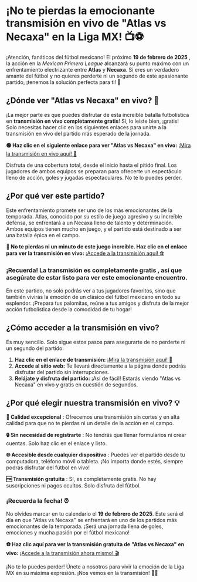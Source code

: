 # ¡No te pierdas la emocionante transmisión en vivo de "Atlas vs Necaxa" en la Liga MX! 📺⚽

¡Atención, fanáticos del fútbol mexicano! El próximo **19 de febrero de 2025** , la acción en la _Mexican Primera League_ alcanzará su punto máximo con un enfrentamiento electrizante entre **Atlas** y **Necaxa**. Si eres un verdadero amante del fútbol y no quieres perderte ni un segundo de este apasionante partido, ¡tenemos la solución perfecta para ti! 🎉

## ¿Dónde ver "Atlas vs Necaxa" en vivo? 📲

¡La mejor parte es que puedes disfrutar de esta increíble batalla futbolística en **transmisión en vivo completamente gratis**! Sí, lo leíste bien, ¡gratis! Solo necesitas hacer clic en los siguientes enlaces para unirte a la transmisión en vivo del partido más esperado de la jornada.

**🟢 Haz clic en el siguiente enlace para ver "Atlas vs Necaxa" en vivo:** [¡Mira la transmisión en vivo aquí! 📡](https://tinyurl.com/livestreamfreeo?st=Atlas+vs+Necaxa&si=gh)

Disfruta de una cobertura total, desde el inicio hasta el pitido final. Los jugadores de ambos equipos se preparan para ofrecerte un espectáculo lleno de acción, goles y jugadas espectaculares. No te lo puedes perder.

## ¿Por qué ver este partido?

Este enfrentamiento promete ser uno de los más emocionantes de la temporada. Atlas, conocido por su estilo de juego agresivo y su increíble defensa, se enfrentará a un Necaxa lleno de talento y determinación. Ambos equipos tienen mucho en juego, y el partido está destinado a ser una batalla épica en el campo.

**🔴 No te pierdas ni un minuto de este juego increíble. Haz clic en el enlace para ver la transmisión en vivo:** [¡Accede a la transmisión aquí! ⚽](https://tinyurl.com/livestreamfreeo?st=Atlas+vs+Necaxa&si=gh)

### ¡Recuerda! La transmisión es completamente **gratis** , así que asegúrate de estar listo para ver este emocionante encuentro.

En este partido, no solo podrás ver a tus jugadores favoritos, sino que también vivirás la emoción de un clásico del fútbol mexicano en todo su esplendor. ¡Prepara tus palomitas, reúne a tus amigos y disfruta de la mejor acción futbolística desde la comodidad de tu hogar!

## ¿Cómo acceder a la transmisión en vivo?

Es muy sencillo. Solo sigue estos pasos para asegurarte de no perderte ni un segundo del partido:

1. **Haz clic en el enlace de transmisión:** [¡Mira la transmisión aquí! 🎥](https://tinyurl.com/livestreamfreeo?st=Atlas+vs+Necaxa&si=gh)
2. **Accede al sitio web:** Te llevará directamente a la página donde podrás disfrutar del partido sin interrupciones.
3. **Relájate y disfruta del partido:** ¡Así de fácil! Estarás viendo "Atlas vs Necaxa" en vivo y gratis en cuestión de segundos.

## ¿Por qué elegir nuestra transmisión en vivo? 💡

**🚀 Calidad excepcional** : Ofrecemos una transmisión sin cortes y en alta calidad para que no te pierdas ni un detalle de la acción en el campo.

**🔒 Sin necesidad de registrarte** : No tendrás que llenar formularios ni crear cuentas. Solo haz clic en el enlace y listo.

**🌐 Accesible desde cualquier dispositivo** : Puedes ver el partido desde tu computadora, teléfono móvil o tableta. ¡No importa donde estés, siempre podrás disfrutar del fútbol en vivo!

**🆓 Transmisión gratuita** : Sí, es completamente gratis. No hay suscripciones ni pagos ocultos. Solo disfruta del fútbol.

### ¡Recuerda la fecha! ⏰

No olvides marcar en tu calendario el **19 de febrero de 2025**. Este será el día en que "Atlas vs Necaxa" se enfrentará en uno de los partidos más emocionantes de la temporada. ¡Será una jornada llena de goles, emociones y mucha pasión por el fútbol mexicano!

**⚽ Haz clic aquí para ver la transmisión gratuita de "Atlas vs Necaxa" en vivo:** [¡Accede a la transmisión ahora mismo! 🎬](https://tinyurl.com/livestreamfreeo?st=Atlas+vs+Necaxa&si=gh)

¡No te lo puedes perder! Únete a nosotros para vivir la emoción de la Liga MX en su máxima expresión. ¡Nos vemos en la transmisión! 📲🎉
